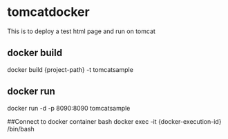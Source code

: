 # tomcatdocker
This is to deploy a test html page and run on tomcat

## docker build
docker build {project-path} -t tomcatsample

## docker run
docker run -d -p 8090:8090 tomcatsample

##Connect to docker container bash
docker exec -it {docker-execution-id} /bin/bash



